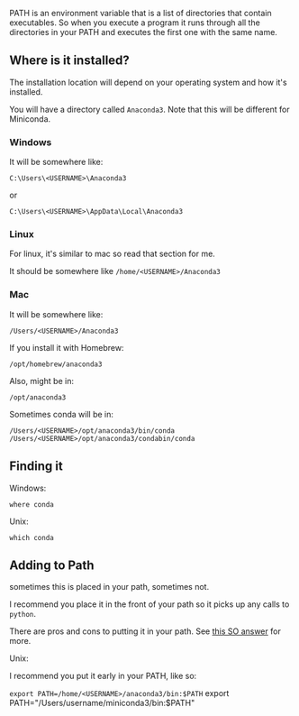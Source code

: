 PATH is an environment variable that is a list of directories that contain executables. So when you execute a program it runs through all the directories in your PATH and executes the first one with the same name.


## Where is it installed?

The installation location will depend on your operating system and how it's installed.

You will have a directory called `Anaconda3`. Note that this will be different for Miniconda.


### Windows

It will be somewhere like:

`C:\Users\<USERNAME>\Anaconda3`

or 

`C:\Users\<USERNAME>\AppData\Local\Anaconda3`

### Linux

For linux, it's similar to mac so read that section for me.

It should be somewhere like `/home/<USERNAME>/Anaconda3`

### Mac

It will be somewhere like:

`/Users/<USERNAME>/Anaconda3`


If you install it with Homebrew:

`/opt/homebrew/anaconda3`

Also, might be in:

`/opt/anaconda3`

Sometimes conda will be in:

```
/Users/<USERNAME>/opt/anaconda3/bin/conda
/Users/<USERNAME>/opt/anaconda3/condabin/conda
```

## Finding it

Windows:

`where conda`

Unix:

`which conda`

## Adding to Path


sometimes this is placed in your path, sometimes not.

I recommend you place it in the front of your path so it picks up any calls to `python`.

There are pros and cons to putting it in your path. See [this SO answer](https://stackoverflow.com/questions/52664293/why-or-why-not-add-anaconda-to-path) for more.

Unix: 

I recommend you put it early in your PATH, like so:

`export PATH=/home/<USERNAME>/anaconda3/bin:$PATH`
export PATH="/Users/username/miniconda3/bin:$PATH"

